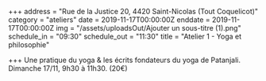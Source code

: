+++
address = "Rue de la Justice 20, 4420 Saint-Nicolas (Tout Coquelicot)"
category = "ateliers"
date = 2019-11-17T00:00:00Z
enddate = 2019-11-17T00:00:00Z
img = "/assets/uploadsOut/Ajouter un sous-titre (1).png"
schedule_in = "09:30"
schedule_out = "11:30"
title = "Atelier 1 - Yoga et philosophie"

+++
Une pratique du yoga & les écrits fondateurs du yoga de Patanjali. Dimanche 17/11, 9h30 à 11h30. (20€)